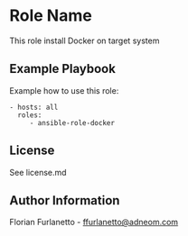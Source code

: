 Role Name
=========

This role install Docker on target system

Example Playbook
----------------

Example how to use this role:

    - hosts: all
      roles:
         - ansible-role-docker

License
-------

See license.md

Author Information
------------------

Florian Furlanetto - ffurlanetto@adneom.com
